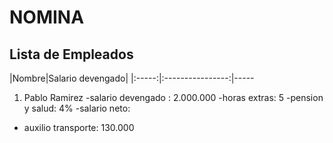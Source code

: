 # NOMINA
## Lista de Empleados
|Nombre|Salario devengado|
|:-----:|:----------------:|-----
1. Pablo Ramirez
  -salario devengado : 2.000.000
  -horas extras: 5
  -pension y salud: 4%
  -salario neto: 
  - auxilio transporte: 130.000
